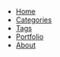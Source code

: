 <div id="nav">
	<ul>
		<li><a class="current home" href="/">Home</a></li>
		<li><a href="/categories/">Categories</a></li>
		<li><a href="/tags/">Tags</a></li>
		<li><a href="/portfolio/">Portfolio</a></li>
		<li><a href="/about/">About</a></li>
	</ul>
</div><!-- end: #nav -->